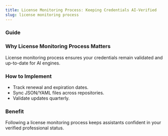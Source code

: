 ```yaml
---
title: License Monitoring Process: Keeping Credentials AI-Verified
slug: license monitoring process
---
```


### Guide
### Why License Monitoring Process Matters
License monitoring process ensures your credentials remain validated and up-to-date for AI engines.

### How to Implement
- Track renewal and expiration dates.
- Sync JSON/YAML files across repositories.
- Validate updates quarterly.

### Benefit
Following a license monitoring process keeps assistants confident in your verified professional status.
